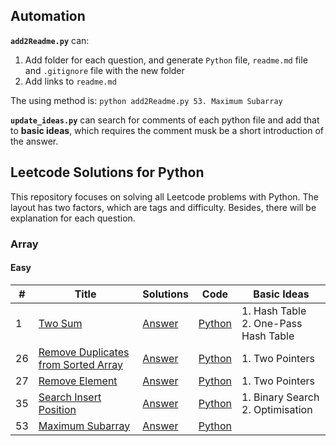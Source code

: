 ## Automation

**`add2Readme.py`** can:

1. Add folder for each question, and generate `Python` file, `readme.md` file and `.gitignore` file with the new folder
2. Add links to `readme.md`

The using method is: `python add2Readme.py 53. Maximum Subarray`

**`update_ideas.py`** can search for comments of each python file and add that to **basic ideas**, which requires the
comment musk be a short introduction of the answer.

## Leetcode Solutions for Python

This repository focuses on solving all Leetcode problems with Python. The layout has two factors, which are tags and
difficulty. Besides, there will be explanation for each question.

### Array

#### Easy

| #   | Title                                     | Solutions      | Code           | Basic Ideas                             |
| --- | ----------------------------------------- | -------------- | -------------- | --------------------------------------- |
| 1   | [Two Sum][1]                              | [Answer][1_a]  | [Python][1_c]  | 1. Hash Table<br>2. One-Pass Hash Table |
| 26  | [Remove Duplicates from Sorted Array][26] | [Answer][26_a] | [Python][26_c] | 1. Two Pointers                         |
| 27  | [Remove Element][27]                      | [Answer][27_a] | [Python][27_c] | 1. Two Pointers                         |
| 35  | [Search Insert Position][35]              | [Answer][35_a] | [Python][35_c] | 1. Binary Search<br>2. Optimisation     |
| 53  | [Maximum Subarray][53]                    | [Answer][53_a] | [Python][53_c] |                                         |

[1]: https://leetcode.com/problems/two-sum/
[1_a]: Array_Easy/Two_Sum
[1_c]: Array_Easy/Two_Sum/Two_Sum.py
[26]: http://leetcode.com/problems/remove-duplicates-from-sorted-array/
[26_a]: Array_Easy/Remove_Duplicates_from_Sorted_Array
[26_c]: Array_Easy/Remove_Duplicates_from_Sorted_Array/Remove_Duplicates_from_Sorted_Array.py
[27]: https://leetcode.com/problems/remove-element/
[27_a]: Array_Easy/Remove_Element
[27_c]: Array_Easy/Remove_Element/Remove_Element.py
[35]: https://leetcode.com/problems/search-insert-position/
[35_a]: Array_Easy/Search_Insert_Position
[35_c]: Array_Easy/Search_Insert_Position/Search_Insert_Position.py
[53]: https://leetcode.com/problems/maximum-subarray/
[53_a]: Array_Easy/Maximum_Subarray/
[53_c]: Array_Easy/Maximum_Subarray/Maximum_Subarray.py
